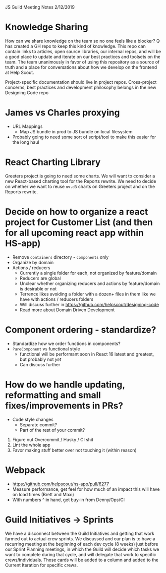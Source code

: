 JS Guild Meeting Notes 2/12/2019

# Knowledge Sharing

How can we share knowledge on the team so no one feels like a blocker? Q has created a GH repo to keep this kind of knowledge. This repo can contain links to articles, open source libraries, our internal repos, and will be a good place to update and iterate on our best practices and toolsets on the team. The team unanimously in favor of using this repository as a source of truth and a place for conversations about how we develop on the frontend at Help Scout. 

Project-specific documentation should live in project repos. Cross-project concerns, best practices and development philosophy belongs in the new Designing Code repo

# James vs Charles proxying
- URL Mappings 
  - Map JS bundle in prod to JS bundle on local filesystem 
- Probably going to need some sort of script/tool to make this easier for the long haul

# React Charting Library

Greeters project is going to need some charts. We will want to consider a new React-based charting tool for the Reports rewrite. We need to decide on whether we want to reuse `nv.d3` charts on Greeters project and on the Reports rewrite.

# Decide on how to organize a react project for Customer List (and then for all upcoming react app within HS-app)
- Remove `containers` directory - `components` only 
- Organize by domain
- Actions / reducers 
  - Currently a single folder for each, not organized by feature/domain
  - Reducers are global
  - Unclear whether organizing reducers and actions by feature/domain is desirable or not
  - Terrence likes avoiding a folder with a dozen+ files in them like we have with actions / reducers folders
  - Will discuss further in https://github.com/helpscout/designing-code
  - Read more about Domain Driven Development

# Component ordering - standardize?
- Standardize how we order functions in components?
- `PureComponent` vs functional style
  - functional will be performant soon in React 16 latest and greatest, but probably not *yet*
  - Can discuss further

# How do we handle updating, reformatting and small fixes/improvements in PRs?
- Code style changes 
  - Separate commit?
  - Part of the rest of your commit?
1. Figure out Overcommit / Husky / CI shit
2. Lint the whole app
3. Favor making stuff better over not touching it (within reason)

# Webpack 
- https://github.com/helpscout/hs-app/pull/6277
- Measure performance, get feel for how much of an impact this will have on load times (Brett and Maxi)
- With numbers ^ in hand, get buy-in from Denny/Ops/CI 

# Guild Initiatives → Sprints

We have a disconnect between the Guild Initiatives and getting that work farmed out to actual crew sprints. We discussed and our plan is to have a recurring meeting at the beginning of each dev cycle (8 weeks) just before our Sprint Planning meetings, in which the Guild will decide which tasks we want to complete during that cycle, and will delegate that work to specific crews/individuals. Those cards will be added to a column and added to the Current Iteration for specific crews. 



